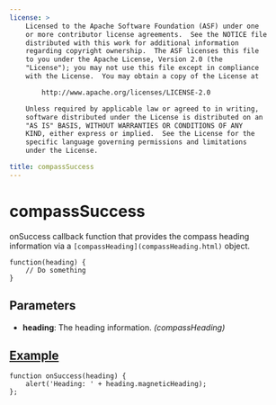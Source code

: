 ```yaml
---
license: >
    Licensed to the Apache Software Foundation (ASF) under one
    or more contributor license agreements.  See the NOTICE file
    distributed with this work for additional information
    regarding copyright ownership.  The ASF licenses this file
    to you under the Apache License, Version 2.0 (the
    "License"); you may not use this file except in compliance
    with the License.  You may obtain a copy of the License at

        http://www.apache.org/licenses/LICENSE-2.0

    Unless required by applicable law or agreed to in writing,
    software distributed under the License is distributed on an
    "AS IS" BASIS, WITHOUT WARRANTIES OR CONDITIONS OF ANY
    KIND, either express or implied.  See the License for the
    specific language governing permissions and limitations
    under the License.

title: compassSuccess
---
```


compassSuccess
==============

onSuccess callback function that provides the compass heading information via a `[compassHeading](compassHeading.html)` object.

    function(heading) {
        // Do something
    }

Parameters
----------

- __heading__: The heading information. _(compassHeading)_

[Example](../../storage/storage.opendatabase.html)
-------

    function onSuccess(heading) {
        alert('Heading: ' + heading.magneticHeading);
    };
